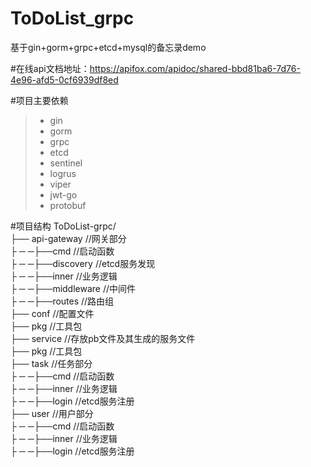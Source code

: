 # ToDoList_grpc
基于gin+gorm+grpc+etcd+mysql的备忘录demo

#在线api文档地址：https://apifox.com/apidoc/shared-bbd81ba6-7d76-4e96-afd5-0cf6939df8ed

#项目主要依赖
>* gin
>* gorm 
>* grpc  
>* etcd  
>* sentinel  
>* logrus  
>* viper  
>* jwt-go  
>* protobuf  

#项目结构
ToDoList-grpc/  
├── api-gateway //网关部分  
├ ─ ─├──cmd //启动函数  
├ ─ ─├──discovery //etcd服务发现  
├ ─ ─├──inner //业务逻辑  
├ ─ ─├──middleware //中间件  
├ ─ ─├──routes //路由组  
├── conf //配置文件  
├── pkg //工具包  
├── service //存放pb文件及其生成的服务文件  
├── pkg //工具包  
├── task //任务部分  
├ ─ ─├──cmd //启动函数  
├ ─ ─├──inner //业务逻辑  
├ ─ ─├──login //etcd服务注册  
├── user //用户部分  
├ ─ ─├──cmd //启动函数  
├ ─ ─├──inner //业务逻辑  
├ ─ ─├──login //etcd服务注册  









